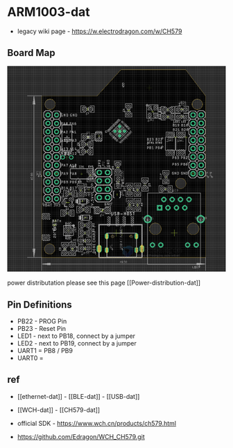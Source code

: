 
# ARM1003-dat

- legacy wiki page - https://w.electrodragon.com/w/CH579

## Board Map 

![](2024-03-22-17-16-36.png)

power distributation please see this page [[Power-distribution-dat]]

## Pin Definitions 

- PB22 - PROG Pin 
- PB23 - Reset Pin 
- LED1 - next to PB18, connect by a jumper
- LED2 - next to PB19, connect by a jumper
- UART1 = PB8 / PB9 
- UART0 = 

## ref 

- [[ethernet-dat]] - [[BLE-dat]] - [[USB-dat]]

- [[WCH-dat]] - [[CH579-dat]]

- official SDK - https://www.wch.cn/products/ch579.html
- https://github.com/Edragon/WCH_CH579.git


